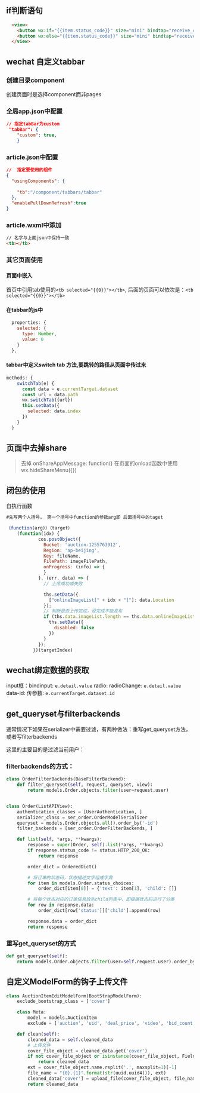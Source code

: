 
## if判断语句
```html
  <view>
    <button wx:if="{{item.status_code}}" size="mini" bindtap="receive_coupon" data-coupon_id="{{item.id}}">{{item.status}}</button>
    <button wx:else="{{item.status_code}}" size="mini" bindtap="receive_coupon" data-coupon_id="{{item.id}}">{{item.status}} </button>
  </view>
```



## wechat 自定义tabbar

### 创建目录component
创建页面时是选择component而非pages

### 全局app.json中配置
```json
// 指定tabBar为custom
 "tabBar": {
    "custom": true,
    }
```

### article.json中配置
```json
//  指定要使用的组件
{
  "usingComponents": {
  
    "tb":"/component/tabbars/tabbar"
  },
  "enablePullDownRefresh":true
}
```

### article.wxml中添加 
```html
// 名字与上面json中保持一致
<tb></tb>
```

### 其它页面使用
#### 页面中嵌入
首页中引用tab使用的`<tb selected="{{0}}"></tb>`, 后面的页面可以依次是：`<tb selected="{{0}}"></tb>`

#### 在tabbar的js中
```javascript
  properties: {
    selected: {
      type: Number,
      value: 0
    }
  },

```
#### tabbar中定义switch tab 方法,要跳转的路径从页面中传过来

```javascript
methods: {
    switchTab(e) {
      const data = e.currentTarget.dataset
      const url = data.path
      wx.switchTab({url})
      this.setData({
        selected: data.index
      })
    }
  }
```

## 页面中去掉share

> 去掉   onShareAppMessage: function() 
> 在页面的onload函数中使用 wx.hideShareMenu({})


## 闭包的使用

自执行函数

```javascript
#先写两个人括号， 第一个括号中function的参数arg即 后面括号中的taget

（function(arg)）（target）
    (function(idx) {
            cos.postObject({
              Bucket: 'auction-1255763912',
              Region: 'ap-beijing',
              Key: fileName,
              FilePath: imageFilePath,
              onProgress: (info) => {
              }
            }, (err, data) => {
              // 上传成功或失败

              ths.setData({
                ["onlineImageList[" + idx + "]"]: data.Location
              });
              // 判断是否上传完成，没完成不能发布
              if (ths.data.imageList.length == ths.data.onlineImageList.length) {
                ths.setData({
                  disabled: false
                })
              }
            });
          })(targetIndex)
```

## wechat绑定数据的获取

input框：bindinput: `e.detail.value`
radio: radioChange: `e.detail.value`
data-id: 传参数: `e.currentTarget.dataset.id`


## get_queryset与filterbackends
通常情况下如果在serializer中需要过滤，有两种做法：重写get_queryset方法，或者写filterbackends

这里的主要目的是过滤当前用户：

### filterbackends的方式：
```python
class OrderFilterBackends(BaseFilterBackend):
    def filter_queryset(self, request, queryset, view):
        return models.Order.objects.filter(user=request.user)


class Order(ListAPIView):
    authentication_classes = [UserAuthentication, ]
    serializer_class = ser_order.OrderModelSerializer
    queryset = models.Order.objects.all().order_by('-id')
    filter_backends = [ser_order.OrderFilterBackends, ]

    def list(self, *args, **kwargs):
        response = super(Order, self).list(*args, **kwargs)
        if response.status_code != status.HTTP_200_OK:
            return response

        order_dict = OrderedDict()

        # 将订单的状态码，状态描述文字组成字典
        for item in models.Order.status_choices:
            order_dict[item[0]] = {'text': item[1], 'child': []}

        # 将每个状态对应的订单信息放到child列表中，即根据状态码进行了分类
        for row in response.data:
            order_dict[row['status']]['child'].append(row)

        response.data = order_dict
        return response
```

### 重写get_queryset的方式
```python
def get_queryset(self):
    return models.Order.objects.filter(user=self.request.user).order_by('id')
```


## 自定义ModelForm的钩子上传文件

```python
class AuctionItemEditModelForm(BootStrapModelForm):
    exclude_bootstrap_class = ['cover']

    class Meta:
        model = models.AuctionItem
        exclude = ['auction', 'uid', 'deal_price', 'video', 'bid_count', 'look_count']

    def clean(self):
        cleaned_data = self.cleaned_data
        # 上传文件
        cover_file_object = cleaned_data.get('cover')
        if not cover_file_object or isinstance(cover_file_object, FieldFile):
            return cleaned_data
        ext = cover_file_object.name.rsplit('.', maxsplit=1)[-1]
        file_name = "{0}.{1}".format(str(uuid.uuid4()), ext)
        cleaned_data['cover'] = upload_file(cover_file_object, file_name)
        return cleaned_data
```
